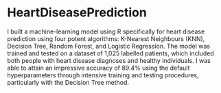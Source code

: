 # HeartDiseasePrediction
I built a machine-learning model using R specifically for heart disease prediction using four potent algorithms: K-Nearest Neighbours (KNN), Decision Tree, Random Forest, and Logistic Regression. The model was trained and tested on a dataset of 1,025 labelled patients, which included both people with heart disease diagnoses and healthy individuals. I was able to attain an impressive accuracy of 89.4% using the default hyperparameters through intensive training and testing procedures, particularly with the Decision Tree method.
